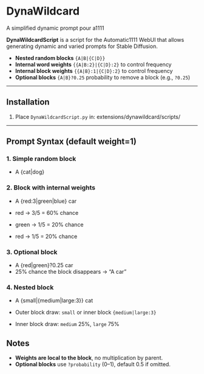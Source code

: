 # DynaWildcard
A simplified dynamic prompt pour a1111


**DynaWildcardScript** is a script for the Automatic1111 WebUI that allows generating dynamic and varied prompts for Stable Diffusion. 

- **Nested random blocks** `{A|B|{C|D}}`
- **Internal word weights** `{{A|B:2}|{C|D}:2}` to control frequency  
- **Internal block weights** `{{A|B}:1|{C|D}:2}` to control frequency  
- **Optional blocks** `{A|B}?0.25` probability to remove a block (e.g., `?0.25`)  

---

## Installation

1. Place `DynaWildcardScript.py` in: extensions/dynawildcard/scripts/


---

## Prompt Syntax (default weight=1)

### 1. Simple random block

- A {cat|dog}

### 2. Block with internal weights

- A {red:3|green|blue} car

- red → 3/5 = 60% chance
- green → 1/5 = 20% chance
- red → 1/5 = 20% chance


### 3. Optional block

- A {red|green}?0.25 car
- 25% chance the block disappears → “A car”

### 4. Nested block

- A {small|{medium|large:3}} cat

- Outer block draw: `small` or inner block `{medium|large:3}`  
- Inner block draw: `medium` 25%, `large` 75%  

## Notes

- **Weights are local to the block**, no multiplication by parent.  
- **Optional blocks** use `?probability` (0–1), default 0.5 if omitted.  










